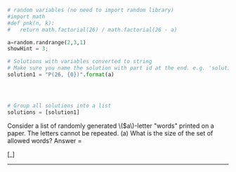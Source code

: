 ```python
# random variables (no need to import random library)
#import math
#def pnk(n, k):
#   return math.factorial(26) / math.factorial(26 - a)

a=random.randrange(2,3,1)
showHint = 3;

# Solutions with variables converted to string
# Make sure you name the solution with part id at the end. e.g. 'solution1' will be solution for part 1. 
solution1 = "P(26, {0})".format(a)




# Group all solutions into a list
solutions = [solution1]


```


Consider a list of randomly generated \\\($a\\\)-letter "words" printed on a paper. The letters cannot be repeated.
(a) What is the size of the set of allowed words?
Answer = 

[_]

---

